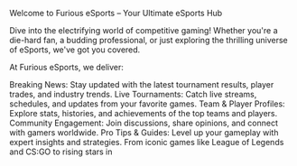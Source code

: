 Welcome to Furious eSports – Your Ultimate eSports Hub

Dive into the electrifying world of competitive gaming! Whether you're a die-hard fan, a budding professional, or just exploring the thrilling universe of eSports, we've got you covered.

At Furious eSports, we deliver:

Breaking News: Stay updated with the latest tournament results, player trades, and industry trends.
Live Tournaments: Catch live streams, schedules, and updates from your favorite games.
Team & Player Profiles: Explore stats, histories, and achievements of the top teams and players.
Community Engagement: Join discussions, share opinions, and connect with gamers worldwide.
Pro Tips & Guides: Level up your gameplay with expert insights and strategies.
From iconic games like League of Legends and CS:GO to rising stars in







